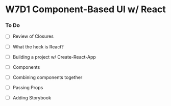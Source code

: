# W7D1 Component-Based UI w/ React

### To Do
- [ ] Review of Closures
- [ ] What the heck is React?
- [ ] Building a project w/ Create-React-App
- [ ] Components
- [ ] Combining components together
- [ ] Passing Props
- [ ] Adding Storybook





###
